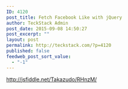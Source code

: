 ```yaml
---
ID: 4120
post_title: Fetch Facebook Like with jQuery
author: TeckStack Admin
post_date: 2015-09-08 14:50:27
post_excerpt: ""
layout: post
permalink: http://teckstack.com/?p=4120
published: false
feedweb_post_sort_value:
  - "-1"
---
```

http://jsfiddle.net/Takazudo/RHnzM/